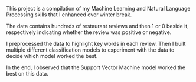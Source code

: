 This project is a compilation of my Machine Learning and Natural Language Processing skills that I enhanced over winter break. 

The data contains hundreds of restaurant reviews and then 1 or 0 beside it, respectively indicating whether the review was positive or negative. 

I preprocessed the data to highlight key words in each review. Then I built multiple different classification models to experiment with the data to decide which model worked the best. 

In the end, I observed that the Support Vector Machine model worked the best on this data.
